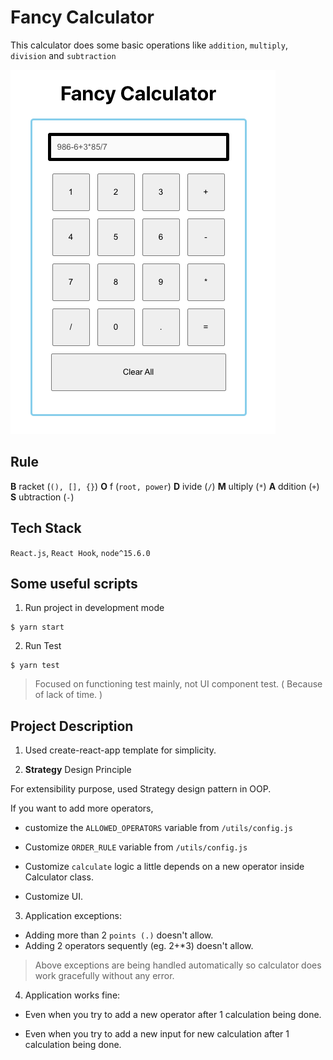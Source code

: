 # Fancy Calculator 
This calculator does some basic operations like `addition`, `multiply`, 
`division` and `subtraction`

![image](./sample.png)

## Rule
**B** racket (`(), [], {}`)
**O** f (`root, power`)
**D** ivide (`/`)
**M** ultiply (`*`)
**A** ddition (`+`)
**S** ubtraction (`-`)

## Tech Stack
`React.js`, `React Hook`, `node^15.6.0`

## Some useful scripts

1. Run project in development mode
```
$ yarn start
```

2. Run Test
```
$ yarn test
```

> Focused on functioning test mainly, not UI component test. ( Because of lack of time. )

## Project Description

1. Used create-react-app template for simplicity. 

2. **Strategy** Design Principle

For extensibility purpose, used Strategy design pattern in OOP. 

If you want to add more operators, 
- customize the `ALLOWED_OPERATORS` variable from `/utils/config.js`

- Customize `ORDER_RULE` variable from `/utils/config.js`

- Customize `calculate` logic a little depends on a new operator inside Calculator class.

- Customize UI.

3. Application exceptions:
- Adding more than 2 `points (.)` doesn't allow.
- Adding 2 operators sequently (eg. 2+*3) doesn't allow.
> Above exceptions are being handled automatically so calculator does work gracefully without any error.

4. Application works fine:
- Even when you try to add a new operator after 1 calculation being done.

- Even when you try to add a new input for new calculation after 1 calculation being done.
